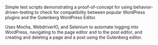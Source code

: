 Simple test scripts demonstrating a proof-of-concept for using behavior-driven-testing to check for compatibility between popular WordPress plugins and the Gutenberg WordPress Editor.

Uses Mocha, WebdriverIO, and Selenium to automate logging into WordPress, navigating to the page editor and to the post editor, and creating and deleting a page and a post using the Gutenberg editor.
